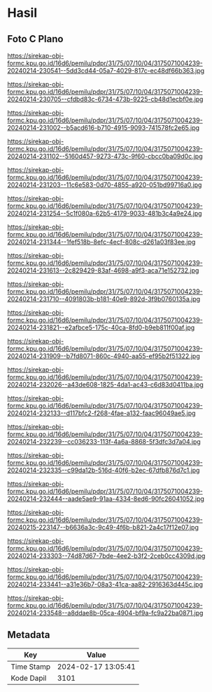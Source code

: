 # Hasil

## Foto C Plano

https://sirekap-obj-formc.kpu.go.id/16d6/pemilu/pdpr/31/75/07/10/04/3175071004239-20240214-230541--5dd3cd44-05a7-4029-817c-ec48df66b363.jpg

https://sirekap-obj-formc.kpu.go.id/16d6/pemilu/pdpr/31/75/07/10/04/3175071004239-20240214-230705--cfdbd83c-6734-473b-9225-cb48d1ecbf0e.jpg

https://sirekap-obj-formc.kpu.go.id/16d6/pemilu/pdpr/31/75/07/10/04/3175071004239-20240214-231002--b5acd616-b710-4915-9093-741578fc2e65.jpg

https://sirekap-obj-formc.kpu.go.id/16d6/pemilu/pdpr/31/75/07/10/04/3175071004239-20240214-231102--5160d457-9273-473c-9f60-cbcc0ba09d0c.jpg

https://sirekap-obj-formc.kpu.go.id/16d6/pemilu/pdpr/31/75/07/10/04/3175071004239-20240214-231203--11c6e583-0d70-4855-a920-051bd99716a0.jpg

https://sirekap-obj-formc.kpu.go.id/16d6/pemilu/pdpr/31/75/07/10/04/3175071004239-20240214-231254--5c1f080a-62b5-4179-9033-481b3c4a9e24.jpg

https://sirekap-obj-formc.kpu.go.id/16d6/pemilu/pdpr/31/75/07/10/04/3175071004239-20240214-231344--1fef518b-8efc-4ecf-808c-d261a03f83ee.jpg

https://sirekap-obj-formc.kpu.go.id/16d6/pemilu/pdpr/31/75/07/10/04/3175071004239-20240214-231613--2c829429-83af-4698-a9f3-aca71e152732.jpg

https://sirekap-obj-formc.kpu.go.id/16d6/pemilu/pdpr/31/75/07/10/04/3175071004239-20240214-231710--4091803b-b181-40e9-892d-3f9b0760135a.jpg

https://sirekap-obj-formc.kpu.go.id/16d6/pemilu/pdpr/31/75/07/10/04/3175071004239-20240214-231821--e2afbce5-175c-40ca-8fd0-b9eb811f00af.jpg

https://sirekap-obj-formc.kpu.go.id/16d6/pemilu/pdpr/31/75/07/10/04/3175071004239-20240214-231909--b7fd8071-860c-4940-aa55-ef95b2f51322.jpg

https://sirekap-obj-formc.kpu.go.id/16d6/pemilu/pdpr/31/75/07/10/04/3175071004239-20240214-232026--a43de608-1825-4da1-ac43-c6d83d0411ba.jpg

https://sirekap-obj-formc.kpu.go.id/16d6/pemilu/pdpr/31/75/07/10/04/3175071004239-20240214-232133--d117bfc2-f268-4fae-a132-faac96049ae5.jpg

https://sirekap-obj-formc.kpu.go.id/16d6/pemilu/pdpr/31/75/07/10/04/3175071004239-20240214-232239--cc036233-113f-4a6a-8868-5f3dfc3d7a04.jpg

https://sirekap-obj-formc.kpu.go.id/16d6/pemilu/pdpr/31/75/07/10/04/3175071004239-20240214-232335--c99da12b-516d-40f6-b2ec-67dfb876d7c1.jpg

https://sirekap-obj-formc.kpu.go.id/16d6/pemilu/pdpr/31/75/07/10/04/3175071004239-20240214-232444--aade5ae9-91aa-4334-8ed6-90fc26041052.jpg

https://sirekap-obj-formc.kpu.go.id/16d6/pemilu/pdpr/31/75/07/10/04/3175071004239-20240215-223147--b6636a3c-9c49-4f6b-b821-2a4c17f12e07.jpg

https://sirekap-obj-formc.kpu.go.id/16d6/pemilu/pdpr/31/75/07/10/04/3175071004239-20240214-233303--74d87d67-7bde-4ee2-b3f2-2ceb0cc4309d.jpg

https://sirekap-obj-formc.kpu.go.id/16d6/pemilu/pdpr/31/75/07/10/04/3175071004239-20240214-233441--a31e36b7-08a3-41ca-aa82-2916363d445c.jpg

https://sirekap-obj-formc.kpu.go.id/16d6/pemilu/pdpr/31/75/07/10/04/3175071004239-20240214-233548--a8ddae8b-05ca-4904-bf9a-fc9a22ba0871.jpg


## Metadata

| Key        | Value               |
| ---------- | ------------------- |
| Time Stamp | 2024-02-17 13:05:41 |
| Kode Dapil | 3101                |



